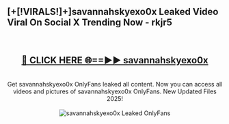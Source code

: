 <h2>[+[!VIRALS!]+]savannahskyexo0x Leaked Video Viral On Social X Trending Now - rkjr5</h2>
<br>
<div align="center">
<h2><a href="https://libra.edu.pl?savannahskyexo0x" rel="nofollow">🔴 CLICK HERE 🌐==►► savannahskyexo0x</a></h2>
<br>
Get savannahskyexo0x OnlyFans leaked all content. Now you can access all videos and pictures of savannahskyexo0x OnlyFans. New Updated Files 2025!
<br>
<br>
<a href="https://libra.edu.pl?savannahskyexo0x" rel="nofollow" data-target="animated-image.originalLink"><img src="https://i.ibb.co.com/WyWwxjT/player-gif2.gif" alt="savannahskyexo0x Leaked OnlyFans" style="max-width: 100%; display: inline-block;" data-target="animated-image.originalImage"></a>
</div>
<br>